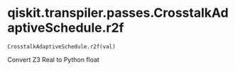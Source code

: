 # qiskit.transpiler.passes.CrosstalkAdaptiveSchedule.r2f

`CrosstalkAdaptiveSchedule.r2f(val)`

Convert Z3 Real to Python float
